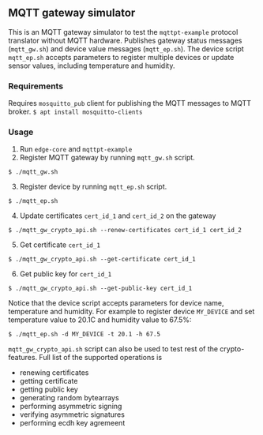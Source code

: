 ## MQTT gateway simulator

This is an MQTT gateway simulator to test the `mqttpt-example` protocol translator without MQTT hardware. Publishes gateway status messages (`mqtt_gw.sh`) and device value messages (`mqtt_ep.sh`). The device script `mqtt_ep.sh` accepts parameters to register multiple devices or update sensor values, including temperature and humidity.

### Requirements
Requires `mosquitto_pub` client for publishing the MQTT messages to MQTT broker.
`$ apt install mosquitto-clients`

### Usage
1. Run `edge-core` and `mqttpt-example`
2. Register MQTT gateway by running `mqtt_gw.sh` script.

`$ ./mqtt_gw.sh`

3. Register device by running `mqtt_ep.sh` script.

`$ ./mqtt_ep.sh`

4. Update certificates `cert_id_1` and `cert_id_2` on the gateway

`$ ./mqtt_gw_crypto_api.sh --renew-certificates cert_id_1 cert_id_2`

5. Get certificate `cert_id_1`

`$ ./mqtt_gw_crypto_api.sh --get-certificate cert_id_1`

6. Get public key for `cert_id_1`

`$ ./mqtt_gw_crypto_api.sh --get-public-key cert_id_1`

Notice that the device script accepts parameters for device name, temperature and humidity. For example to register device `MY_DEVICE` and set temperature value to 20.1C and humidity value to 67.5%:

`$ ./mqtt_ep.sh -d MY_DEVICE -t 20.1 -h 67.5`

`mqtt_gw_crypto_api.sh` script can also be used to test rest of the crypto-features. Full list of the supported operations is

 * renewing certificates
 * getting certificate
 * getting public key
 * generating random bytearrays
 * performing asymmetric signing
 * verifying asymmetric signatures
 * performing ecdh key agremeent
